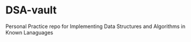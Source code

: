 # DSA-vault
Personal Practice repo for Implementing Data Structures and Algorithms in Known Lanaguages
